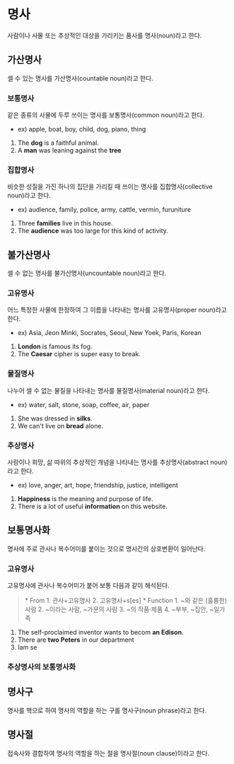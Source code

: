 # 명사
사람이나 사물 또는 추상적인 대상을 가리키는 품사를 명사(noun)라고 한다.


## 가산명사
셀 수 있는 명사를 가산명사(countable noun)라고 한다.

### 보통명사
같은 종류의 사물에 두루 쓰이는 명사를 보통명사(common noun)라고 한다.

* ex) apple, boat, boy, child, dog, piano, thing

1. The <b>dog</b> is a faithful animal.
2. A <b>man</b> was leaning against the <b>tree</b> 

### 집합명사
비슷한 성질을 가진 하나의 집단을 가리킬 때 쓰이는 명사를 집합명사(collective noun)라고 한다.

* ex) audience, family, police, army, cattle, vermin, furuniture

1. Three <b>families</b> live in this house.
2. The <b>audience</b> was too large for this kind of activity.


## 불가산명사
셀 수 없는 명사를 불가산명사(uncountable noun)라고 한다.

### 고유명사
어느 특정한 사물에 한정하여 그 이름을 나타내는 명사를 고유명사(proper noun)라고 한다.

* ex) Asia, Jeon Minki, Socrates, Seoul, New Yoek, Paris, Korean

1. <b>London</b> is famous its fog. 
2. The <b>Caesar</b> cipher is super easy to break.

### 물질명사
나누어 셀 수 없는 물질을 나타내는 명사를 물질명사(material noun)라고 한다.

* ex) water, salt, stone, soap, coffee, air, paper

1. She was dressed in <b>silks</b>.
2. We can't live on <b>bread</b> alone.

### 추상명사
사랑이나 희망, 삶 따위의 추상적인 개념을 나타내는 명사를 추상명사(abstract noun)라고 한다.

* ex) love, anger, art, hope, friendship, justice, intelligent

1. <b>Happiness</b> is the meaning and purpose of life.
2. There is a lot of useful <b>information</b> on this website.


## 보통명사화
명사에 주로 관사나 복수어미를 붙이는 것으로 명사간의 상호변환이 일어난다.

### 고유명사
고유명사에 관사나 복수어미가 붙어 보통 다음과 같이 해석된다.

<blockquote>
* From
  1. 관사+고유명사
  2. 고유명사+s[es]
* Function
  1. ~와 같은 (훌륭한) 사람
  2. ~이라는 사람, ~가문의 사람
  3. ~의 작품·제품
  4. ~부부, ~집안, ~일가족
</blockquote>

1. The self-proclaimed inventor wants to becom <b>an Edison</b>.
2. There are <b>two Peters</b> in our department
3. Iam se

### 추상명사의 보통명사화

## 명사구
명사를 핵으로 하여 명사의 역할을 하는 구를 명사구(noun phrase)라고 한다.


## 명사절
접속사와 결합하여 명사의 역할을 하는 절을 명사절(noun clause)이라고 한다.
